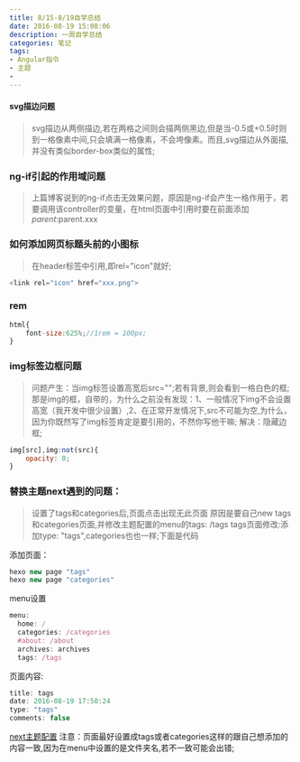 ```yaml
---
title: 8/15-8/19自学总结
date: 2016-08-19 15:08:06
description: 一周自学总结
categories: 笔记
tags:
- Angular指令
- 主题
-
---
```

#### svg描边问题
> svg描边从两侧描边,若在两格之间则会描两侧黑边,但是当-0.5或+0.5时则到一格像素中间,只会填满一格像素，不会垮像素。而且,svg描边从外面描,并没有类似border-box类似的属性;

### ng-if引起的作用域问题
> 上篇博客说到的ng-if点击无效果问题，原因是ng-if会产生一格作用于，若要调用该controller的变量，在html页面中引用时要在前面添加$parent:$parent.xxx

### 如何添加网页标题头前的小图标
> 在header标签中引用,即rel="icon"就好;
```javascript
<link rel="icon" href="xxx.png">
```

### rem
```javascript
html{
    font-size:625%;//1rem = 100px;
}
```

### img标签边框问题
> 问题产生：当img标签设置高宽后src="";若有背景,则会看到一格白色的框;那是img的框，自带的，为什么之前没有发现：1、一般情况下img不会设置高宽（我开发中很少设置）,2、在正常开发情况下,src不可能为空,为什么，因为你既然写了img标签肯定是要引用的，不然你写他干嘛;
解决：隐藏边框;

```javascript
img[src],img:not(src){
    opacity: 0;
}
```

### 替换主题next遇到的问题：
> 设置了tags和categories后,页面点击出现无此页面
原因是要自己new tags和categories页面,并修改主题配置的menu的tags: /tags
tags页面修改:添加type: "tags",categories也也一样;下面是代码

添加页面：
```javascript
hexo new page "tags"
hexo new page "categories"
```

menu设置
```javascript
menu:
  home: /
  categories: /categories
  #about: /about
  archives: archives
  tags: /tags
```
页面内容:
```javascript
title: tags
date: 2016-08-19 17:50:24
type: "tags"
comments: false
```
[next主题配置](http://www.tuicool.com/articles/NneMnuF)
注意：页面最好设置成tags或者categories这样的跟自己想添加的内容一致,因为在menu中设置的是文件夹名,若不一致可能会出错;





